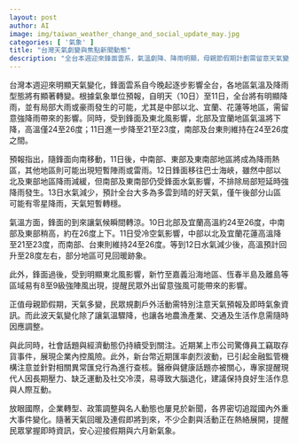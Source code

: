 ```yaml
---
layout: post
author: AI
image: img/taiwan_weather_change_and_social_update_may.jpg
categories: [ '氣象' ]
title: "台灣天氣劇變與焦點新聞動態"
description: "全台本週迎來鋒面雲系，氣溫劇降、降雨明顯，母親節假期計劃需留意天氣變化，同時社會、經濟、醫療與國際新聞熱議不斷，專家提醒民眾適時調整作息，掌握最新即時資訊。"
---
```

台灣本週迎來明顯天氣變化，鋒面雲系自今晚起逐步影響全台，各地區氣溫及降雨型態將有顯著轉變。根據氣象單位預報，自明天（10日）至11日，全台將有明顯降雨，並有局部大雨或豪雨發生的可能，尤其是中部以北、宜蘭、花蓮等地區，需留意強降雨帶來的影響。同時，受到鋒面及東北風影響，北部及宜蘭地區氣溫將下降，高溫僅24至26度；11日進一步降至21至23度，南部及台東則維持在24至26度之間。

預報指出，隨鋒面向南移動，11日後，中南部、東部及東南部地區將成為降雨熱區，其他地區則可能出現短暫陣雨或雷雨。12日鋒面移往巴士海峽，雖然中部以北及東部地區降雨減緩，但南部及東南部仍受鋒面水氣影響，不排除局部短延時強降雨發生。13日水氣減少，預計全台大多為多雲到晴的好天氣，僅午後部分山區可能有零星降雨，天氣短暫轉穩。

氣溫方面，鋒面的到來讓氣候瞬間轉涼。10日北部及宜蘭高溫約24至26度，中南部及東部稍高，約在26度上下。11日受冷空氣影響，中部以北及宜蘭花蓮高溫降至21至23度，而南部、台東則維持24至26度。等到12日水氣減少後，高溫預計回升至28度左右，部分地區可見回暖跡象。

此外，鋒面過後，受到明顯東北風影響，新竹至嘉義沿海地區、恆春半島及離島等區域易有8至9級強陣風出現，提醒民眾外出留意強風可能帶來的影響。

正值母親節假期，天氣多變，民眾規劃戶外活動需特別注意天氣預報及即時氣象資訊。而此波天氣變化除了讓氣溫驟降，也讓各地農漁產業、交通及生活作息需隨時因應調整。

與此同時，社會話題與經濟動態仍持續受到關注。近期某上市公司驚傳員工竊取存貨事件，展現企業內控風險。此外，新台幣近期匯率劇烈波動，已引起金融監管機構注意並針對相關異常匯兌行為進行查核。醫療與健康話題亦被關心，專家提醒現代人因長期壓力、缺乏運動及社交冷漠，易導致大腦退化，建議保持良好生活作息與人際互動。

放眼國際，企業轉型、政策調整與名人動態也屢見於新聞，各界密切追蹤國內外重大事件變化。隨著天氣回暖及連假即將到來，不少企劃與活動正在熱絡展開，提醒民眾掌握即時資訊，安心迎接假期與六月新氣象。